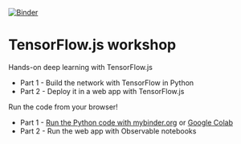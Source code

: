 
[![Binder](https://mybinder.org/badge_logo.svg)](https://mybinder.org/v2/gh/pacm/tfjs-workshop/master)

# TensorFlow.js workshop

Hands-on deep learning with TensorFlow.js

* Part 1 - Build the network with TensorFlow in Python
* Part 2 - Deploy it in a web app with TensorFlow.js

Run the code from your browser!

* Part 1 - [Run the Python code with mybinder.org](https://mybinder.org/v2/gh/pacm/tfjs-workshop/master) or [Google Colab](https://colab.research.google.com/)
* Part 2 - Run the web app with Observable notebooks
